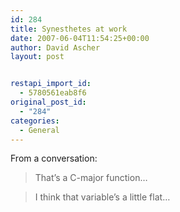 ```yaml
---
id: 284
title: Synesthetes at work
date: 2007-06-04T11:54:25+00:00
author: David Ascher
layout: post


restapi_import_id:
  - 5780561eab8f6
original_post_id:
  - "284"
categories:
  - General
---
```

From a conversation:

> That&#8217;s a C-major function&#8230;

> I think that variable&#8217;s a little flat&#8230;